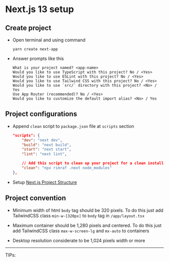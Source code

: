 # Next.js 13 setup

## Create project

- Open terminal and using command

    ```shell
    yarn create next-app
    ```

- Answer prompts like this

    ```shell
    What is your project named? <app-name>
    Would you like to use TypeScript with this project? No / <Yes>
    Would you like to use ESLint with this project? No / <Yes>
    Would you like to use Tailwind CSS with this project? No / <Yes>
    Would you like to use `src/` directory with this project? <No> / Yes
    Use App Router (recommended)? No / <Yes>
    Would you like to customize the default import alias? <No> / Yes
    ```

## Project configurations

- Append `clean` script to `package.json` file at `scripts` section

    ```json
    "scripts": {
        "dev": "next dev",
        "build": "next build",
        "start": "next start",
        "lint": "next lint",

        // Add this script to clean up your project for a clean install.
        "clean": "npx rimraf .next node_modules"
    },
    ```

- Setup [Next.js Project Structure](https://nextjs.org/docs/getting-started/project-structure)

## Project convention

- Minimum width of html `body` tag should be 320 pixels. To do this just add TailwindCSS class `min-w-[320px]` to `body` tag in `/app/layout.tsx`

- Maximum container should be 1,280 pixels and centered. To do this just add TailwindCSS class `max-w-screen-lg` and `mx-auto` to containers

- Desktop resolution considerate to be 1,024 pixels width or more

---

TIPs:
